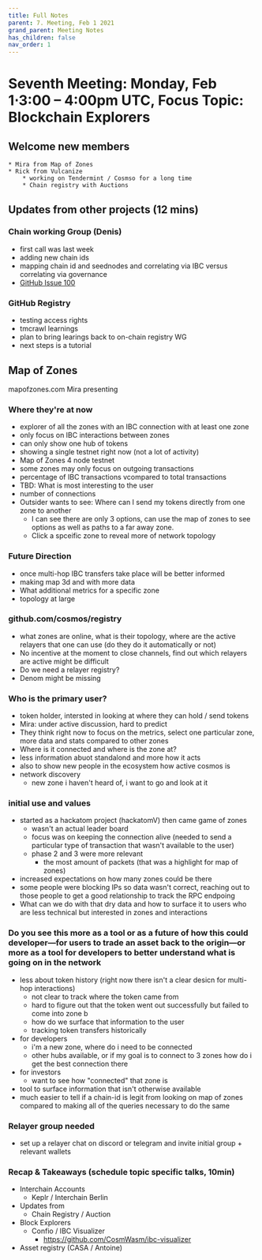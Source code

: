 ```yaml
---
title: Full Notes
parent: 7. Meeting, Feb 1 2021
grand_parent: Meeting Notes
has_children: false
nav_order: 1
---
```

# Seventh Meeting: Monday, Feb 1⋅3:00 – 4:00pm UTC, Focus Topic: Blockchain Explorers

## Welcome new members
	* Mira from Map of Zones
	* Rick from Vulcanize
		* working on Tendermint / Cosmso for a long time
		* Chain registry with Auctions

## Updates from other projects (12 mins)

### Chain working Group (Denis)
* first call was last week
* adding new chain ids
* mapping chain id and seednodes and correlating via IBC versus correlating via governance
* [GitHub Issue 100](https://github.com/tendermint/spn/pull/100)
### GitHub Registry
* testing access rights
* tmcrawl learnings
* plan to bring learings back to on-chain registry WG
* next steps is a tutorial
## Map of Zones
mapofzones.com
Mira presenting
### Where they're at now
* explorer of all the zones with an IBC connection with at least one zone
* only focus on IBC interactions between zones
* can only show one hub of tokens
* showing a single testnet right now (not a lot of activity)
* Map of Zones 4 node testnet
* some zones may only focus on outgoing transactions
* percentage of IBC transactions vcompared to total transactions
* TBD: What is most interesting to the user
* number of connections
* Outsider wants to see: Where can I send my tokens directly from one zone to another
    * I can see there are only 3 options, can use the map of zones to see options as well as paths to a far away zone. 
    * Click a spceific zone to reveal more of network topology
### Future Direction
* once multi-hop IBC transfers take place will be better informed
* making map 3d and with more data
* What additional metrics for a specific zone
* topology at large
### github.com/cosmos/registry
* what zones are online, what is their topology, where are the active relayers that one can use (do they do it automatically or not)
* No incentive at the moment to close channels, find out which relayers are active might be difficult
* Do we need a relayer registry?
* Denom might be missing
### Who is the primary user?
* token holder, intersted in looking at where they can hold / send tokens
* Mira: under active discussion, hard to predict
* They think right now to focus on the metrics, select one particular zone, more data and stats compared to other zones
* Where is it connected and where is the zone at?
* less information abuot standalond and more how it acts
* also to show new people in the ecosystem how active cosmos is
* network discovery
    * new zone i haven't heard of, i want to go and look at it
### initial use and values
* started as a hackatom project (hackatomV) then came  game of zones
    * wasn't an actual leader board
    * focus was on keeping the connection alive (needed to send a particular type of transaction that wasn't available to the user)
    * phase 2 and 3 were more relevant
        * the most amount of packets (that was a highlight for map of zones)
* increased expectations on how many zones could be there
* some people were blocking IPs so data wasn't correct, reaching out to those people to get a good relationship to track the RPC endpoing
* What can we do with that dry data and how to surface it to users who are less technical but interested in zones and interactions
### Do you see this more as a tool or as a future of how this could developer—for users to trade an asset back to the origin—or more as a tool for developers to better understand what is going on in the network
* less about token history (right now there isn't a clear desicn for multi-hop interactions)
    * not clear to track where the token came from
    * hard to figure out that the token went out successfully but failed to come into zone b
    * how do we surface that information to the user
    * tracking token transfers historically
* for developers
    * i'm a new zone, where do i need to be connected
    * other hubs available, or if my goal is to connect to 3 zones how do i get the best connection there
* for investors
    * want to see how "connected" that zone is
* tool to surface information that isn't otherwise available
* much easier to tell if a chain-id is legit from looking on map of zones compared to making all of the queries necessary to do the same

### Relayer group needed
* set up a relayer chat on discord or telegram and invite initial group + relevant wallets
### Recap & Takeaways (schedule topic specific talks, 10min)
* Interchain Accounts
    * Keplr / Interchain Berlin
* Updates from
    * Chain Registry / Auction
* Block Explorers
    * Confio / IBC Visualizer
        * https://github.com/CosmWasm/ibc-visualizer
* Asset registry (CASA / Antoine)